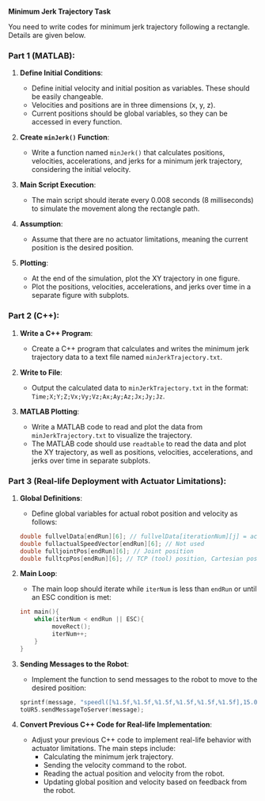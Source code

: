 **Minimum Jerk Trajectory Task**

You need to write codes for minimum jerk trajectory following a rectangle. Details are given below.

### Part 1 (MATLAB):
1. **Define Initial Conditions**:
   - Define initial velocity and initial position as variables. These should be easily changeable.
   - Velocities and positions are in three dimensions (x, y, z).
   - Current positions should be global variables, so they can be accessed in every function.

2. **Create `minJerk()` Function**:
   - Write a function named `minJerk()` that calculates positions, velocities, accelerations, and jerks for a minimum jerk trajectory, considering the initial velocity.

3. **Main Script Execution**:
   - The main script should iterate every 0.008 seconds (8 milliseconds) to simulate the movement along the rectangle path.

4. **Assumption**:
   - Assume that there are no actuator limitations, meaning the current position is the desired position.

5. **Plotting**:
   - At the end of the simulation, plot the XY trajectory in one figure.
   - Plot the positions, velocities, accelerations, and jerks over time in a separate figure with subplots.

### Part 2 (C++):
1. **Write a C++ Program**:
   - Create a C++ program that calculates and writes the minimum jerk trajectory data to a text file named `minJerkTrajectory.txt`.

2. **Write to File**:
   - Output the calculated data to `minJerkTrajectory.txt` in the format: `Time;X;Y;Z;Vx;Vy;Vz;Ax;Ay;Az;Jx;Jy;Jz`.

3. **MATLAB Plotting**:
   - Write a MATLAB code to read and plot the data from `minJerkTrajectory.txt` to visualize the trajectory.
   - The MATLAB code should use `readtable` to read the data and plot the XY trajectory, as well as positions, velocities, accelerations, and jerks over time in separate subplots.

### Part 3 (Real-life Deployment with Actuator Limitations):
1. **Global Definitions**:
   - Define global variables for actual robot position and velocity as follows:
   ```cpp
   double fullvelData[endRun][6]; // fullvelData[iterationNum][j] = actualSpeedVector[j]; // Cartesian velocity
   double fullactualSpeedVector[endRun][6]; // Not used
   double fulljointPos[endRun][6]; // Joint position
   double fulltcpPos[endRun][6]; // TCP (tool) position, Cartesian position
   ```

2. **Main Loop**:
   - The main loop should iterate while `iterNum` is less than `endRun` or until an ESC condition is met:
   ```cpp
   int main(){
       while(iterNum < endRun || ESC){
            moveRect();
            iterNum++;
       }
   }
   ```

3. **Sending Messages to the Robot**:
   - Implement the function to send messages to the robot to move to the desired position:
   ```cpp
   sprintf(message, "speedl([%1.5f,%1.5f,%1.5f,%1.5f,%1.5f,%1.5f],15.0,0.1)\n", Vx_ref, Vy_ref, Vz_ref, 0.0, 0.0, 0.0);
   toUR5.sendMessageToServer(message);
   ```

4. **Convert Previous C++ Code for Real-life Implementation**:
   - Adjust your previous C++ code to implement real-life behavior with actuator limitations. The main steps include:
     - Calculating the minimum jerk trajectory.
     - Sending the velocity command to the robot.
     - Reading the actual position and velocity from the robot.
     - Updating global position and velocity based on feedback from the robot.
